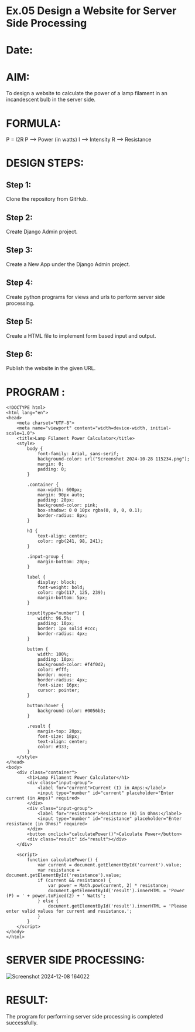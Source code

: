 # Ex.05 Design a Website for Server Side Processing
# Date:
# AIM:
To design a website to calculate the power of a lamp filament in an incandescent bulb in the server side.

# FORMULA:
P = I2R
P --> Power (in watts)
 I --> Intensity
 R --> Resistance

# DESIGN STEPS:
## Step 1:
Clone the repository from GitHub.

## Step 2:
Create Django Admin project.

## Step 3:
Create a New App under the Django Admin project.

## Step 4:
Create python programs for views and urls to perform server side processing.

## Step 5:
Create a HTML file to implement form based input and output.

## Step 6:
Publish the website in the given URL.

# PROGRAM :
```
<!DOCTYPE html>
<html lang="en">
<head>
    <meta charset="UTF-8">
    <meta name="viewport" content="width=device-width, initial-scale=1.0">
    <title>Lamp Filament Power Calculator</title>
    <style>
        body {
            font-family: Arial, sans-serif;
            background-color: url("Screenshot 2024-10-28 115234.png");
            margin: 0;
            padding: 0;
        }

        .container {
            max-width: 600px;
            margin: 90px auto;
            padding: 20px;
            background-color: pink;
            box-shadow: 0 0 10px rgba(0, 0, 0, 0.1);
            border-radius: 8px;
        }

        h1 {
            text-align: center;
            color: rgb(241, 98, 241);
        }

        .input-group {
            margin-bottom: 20px;
        }

        label {
            display: block;
            font-weight: bold;
            color: rgb(117, 125, 239);
            margin-bottom: 5px;
        }

        input[type="number"] {
            width: 96.5%;
            padding: 10px;
            border: 1px solid #ccc;
            border-radius: 4px;
        }

        button {
            width: 100%;
            padding: 10px;
            background-color: #f4f0d2;
            color: #fff;
            border: none;
            border-radius: 4px;
            font-size: 16px;
            cursor: pointer;
        }

        button:hover {
            background-color: #0056b3;
        }

        .result {
            margin-top: 20px;
            font-size: 18px;
            text-align: center;
            color: #333;
        }
    </style>
</head>
<body>
    <div class="container">
        <h1>Lamp Filament Power Calculator</h1>
        <div class="input-group">
            <label for="current">Current (I) in Amps:</label>
            <input type="number" id="current" placeholder="Enter current (in Amps)" required>
        </div>
        <div class="input-group">
            <label for="resistance">Resistance (R) in Ohms:</label>
            <input type="number" id="resistance" placeholder="Enter resistance (in Ohms)" required>
        </div>
        <button onclick="calculatePower()">Calculate Power</button>
        <div class="result" id="result"></div>
    </div>

    <script>
        function calculatePower() {
            var current = document.getElementById('current').value;
            var resistance = document.getElementById('resistance').value;
            if (current && resistance) {
                var power = Math.pow(current, 2) * resistance;
                document.getElementById('result').innerHTML = 'Power (P) = ' + power.toFixed(2) + ' Watts';
            } else {
                document.getElementById('result').innerHTML = 'Please enter valid values for current and resistance.';
            }
        }
    </script>
</body>
</html>
```
# SERVER SIDE PROCESSING:

![Screenshot 2024-12-08 164022](https://github.com/user-attachments/assets/82fd484c-4539-46b5-8cfc-57520feb19f6)


# RESULT:
The program for performing server side processing is completed successfully.
